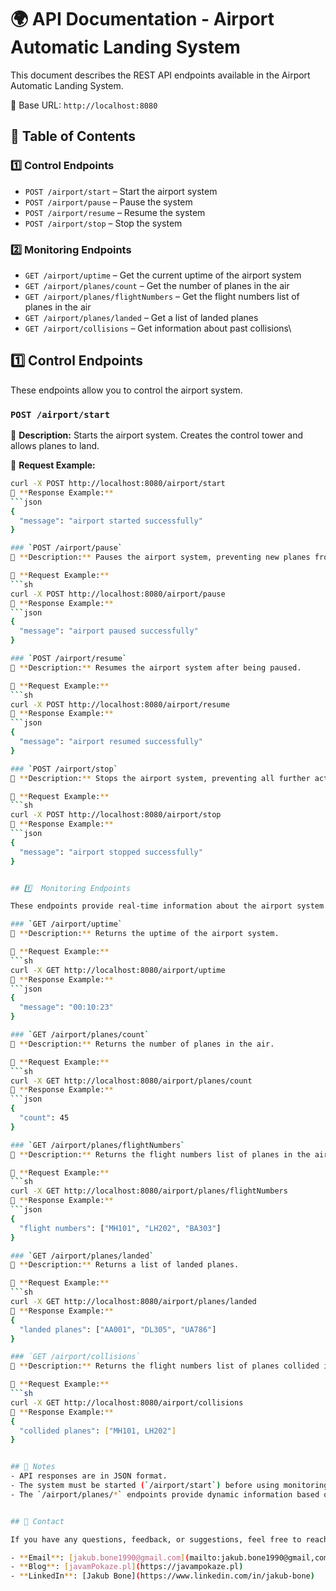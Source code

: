 # 🌍 API Documentation - Airport Automatic Landing System

This document describes the REST API endpoints available in the Airport Automatic Landing System.

📌 Base URL: `http://localhost:8080`


## 📌 Table of Contents

### 1️⃣  Control Endpoints 

- `POST /airport/start` – Start the airport system
- `POST /airport/pause` – Pause the system
- `POST /airport/resume` – Resume the system
- `POST /airport/stop` – Stop the system

### 2️⃣  Monitoring Endpoints

- `GET /airport/uptime` – Get the current uptime of the airport system
- `GET /airport/planes/count` – Get the number of planes in the air
- `GET /airport/planes/flightNumbers` – Get the flight numbers list of planes in the air
- `GET /airport/planes/landed` – Get a list of landed planes
- `GET /airport/collisions` – Get information about past collisions\


## 1️⃣  Control Endpoints 

These endpoints allow you to control the airport system.  

### `POST /airport/start`  
📌 **Description:** Starts the airport system. Creates the control tower and allows planes to land.  

🔹 **Request Example:**  
```sh
curl -X POST http://localhost:8080/airport/start
🔹 **Response Example:** 
```json
{
  "message": "airport started successfully"
}

### `POST /airport/pause`
📌 **Description:** Pauses the airport system, preventing new planes from landing. 

🔹 **Request Example:**  
```sh
curl -X POST http://localhost:8080/airport/pause
🔹 **Response Example:** 
```json
{
  "message": "airport paused successfully"
}

### `POST /airport/resume`
📌 **Description:** Resumes the airport system after being paused.

🔹 **Request Example:**  
```sh
curl -X POST http://localhost:8080/airport/resume
🔹 **Response Example:** 
```json
{
  "message": "airport resumed successfully"
}

### `POST /airport/stop`
📌 **Description:** Stops the airport system, preventing all further activity.

🔹 **Request Example:**  
```sh
curl -X POST http://localhost:8080/airport/stop
🔹 **Response Example:** 
```json
{
  "message": "airport stopped successfully"
}


## 1️⃣  Monitoring Endpoints

These endpoints provide real-time information about the airport system. 

### `GET /airport/uptime`  
📌 **Description:** Returns the uptime of the airport system.

🔹 **Request Example:**  
```sh
curl -X GET http://localhost:8080/airport/uptime
🔹 **Response Example:** 
```json
{
  "message": "00:10:23"
}

### `GET /airport/planes/count`
📌 **Description:** Returns the number of planes in the air.

🔹 **Request Example:**  
```sh
curl -X GET http://localhost:8080/airport/planes/count
🔹 **Response Example:** 
```json
{
  "count": 45
}

### `GET /airport/planes/flightNumbers`
📌 **Description:** Returns the flight numbers list of planes in the air.

🔹 **Request Example:**  
```sh
curl -X GET http://localhost:8080/airport/planes/flightNumbers
🔹 **Response Example:** 
```json
{
  "flight numbers": ["MH101", "LH202", "BA303"]
}

### `GET /airport/planes/landed`
📌 **Description:** Returns a list of landed planes.

🔹 **Request Example:**  
```sh
curl -X GET http://localhost:8080/airport/planes/landed
🔹 **Response Example:** 
{
  "landed planes": ["AA001", "DL305", "UA786"]
}

### `GET /airport/collisions`
📌 **Description:** Returns the flight numbers list of planes collided in the past.

🔹 **Request Example:**  
```sh
curl -X GET http://localhost:8080/airport/collisions
🔹 **Response Example:** 
{
  "collided planes": ["MH101, LH202"]
}


## 📌 Notes
- API responses are in JSON format.
- The system must be started (`/airport/start`) before using monitoring endpoints.
- The `/airport/planes/*` endpoints provide dynamic information based on real-time simulation data.


## 📧 Contact

If you have any questions, feedback, or suggestions, feel free to reach out to me:

- **Email**: [jakub.bone1990@gmail.com](mailto:jakub.bone1990@gmail,com)
- **Blog**: [javamPokaze.pl](https://javampokaze.pl)  
- **LinkedIn**: [Jakub Bone](https://www.linkedin.com/in/jakub-bone)  

